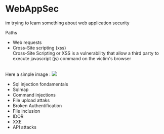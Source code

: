 # WebAppSec
im trying to learn something about web application security 

Paths <br>
- Web requests <br>
- Cross-Site scripting (xss)<br>
Cross-Site Scripting or XSS is a vulnerability that allow a third party to execute javascript (js) command on the victim's browser
<br>
Here a simple image :
  <image src="https://github.com/msfcode/WebAppSec/assets/74313566/f94ee703-337b-4ee1-887f-6b2a0c3404b0)">

- Sql injection fondamentals
- Sqlmap
- Command injections
- File upload attaks
- Broken Authentification
- File inclusion
- IDOR
- XXE
- API attacks

